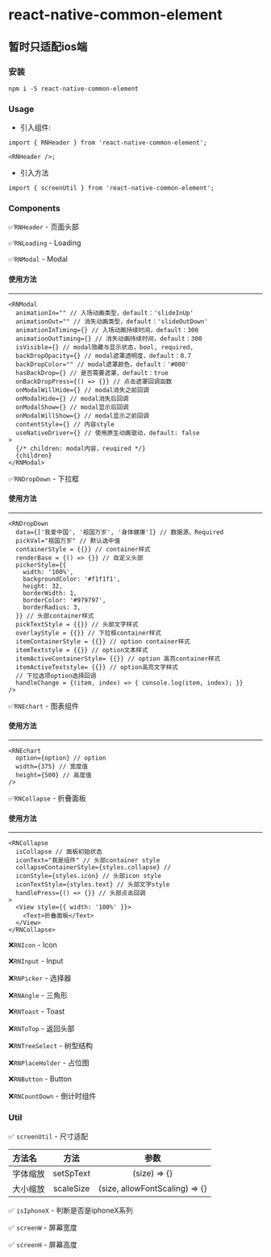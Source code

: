 # react-native-common-element

## 暂时只适配ios端

### 安装
`npm i -S react-native-common-element`

### Usage

- 引入组件:

```
import { RNHeader } from 'react-native-common-element';

<RNHeader />;
```

- 引入方法

`import { screenUtil } from 'react-native-common-element';`

### Components
✅`RNHeader` - 页面头部

✅`RNLoading` - Loading

✅`RNModal` - Modal

#### 使用方法
---
```
<RNModal
  animationIn="" // 入场动画类型，default：'slideInUp'
  animationOut="" // 消失动画类型，default：'slideOutDown'
  animationInTiming={} // 入场动画持续时间，default：300
  animationOutTiming={} // 消失动画持续时间，default：300
  isVisible={} // modal隐藏与显示状态，bool, required,
  backDropOpacity={} // modal遮罩透明度，default：0.7
  backDropColor="" // modal遮罩颜色，default：'#000'
  hasBackDrop={} // 是否需要遮罩，default：true
  onBackDropPress={() => {}} // 点击遮罩回调函数
  onModalWillHide={} // modal消失之前回调
  onModalHide={} // modal消失后回调
  onModalShow={} // modal显示后回调
  onModalWillShow={} // modal显示之前回调
  contentStyle={} // 内容style
  useNativeDriver={} // 使用原生动画驱动，default: false
>
  {/* children: modal内容，reuqired */}
  {children}
</RNModal>
```

✅`RNDropDown` - 下拉框

#### 使用方法
---
```
<RNDropDown
  data={['我爱中国', '祖国万岁', '身体健康']} // 数据源，Required
  pickVal="祖国万岁" // 默认选中值
  containerStyle = {{}} // container样式
  renderBase = {() => {}} // 自定义头部
  pickerStyle={{
    width: '100%',
    backgroundColor: '#f1f1f1',
    height: 32,
    borderWidth: 1,
    borderColor: '#979797',
    borderRadius: 3,
  }} // 头部container样式
  pickTextStyle = {{}} // 头部文字样式
  overlayStyle = {{}} // 下拉框container样式
  itemContainerStyle = {{}} // option container样式
  itemTextstyle = {{}} // option文本样式
  itemActiveContainerStyle= {{}} // option 高亮container样式
  itemActiveTextstyle= {{}} // option高亮文字样式
  // 下拉选项option选择回调
  handleChange = {(item, index) => { console.log(item, index); }}
/>
```

✅`RNEchart` - 图表组件

#### 使用方法
---
```
<RNEchart
  option={option} // option
  width={375} // 宽度值
  height={500} // 高度值
/>
```

✅`RNCollapse` - 折叠面板

#### 使用方法
---
```
<RNCollapse
  isCollapse // 面板初始状态
  iconText="我是组件" // 头部container style
  collapseContainerStyle={styles.collapse} // 
  iconStyle={styles.icon} // 头部icon style
  iconTextStyle={styles.text} // 头部文字style
  handlePress={() => {}} // 头部点击回调
>
  <View style={{ width: '100%' }}>
    <Text>折叠面板</Text>
  </View>
</RNCollapse>
```

❌`RNIcon` - Icon

❌`RNInput` - Input

❌`RNPicker` - 选择器

❌`RNAngle` - 三角形

❌`RNToast` - Toast

❌`RNToTop` - 返回头部

❌`RNTreeSelect` - 树型结构

❌`RNPlaceHolder` - 占位图

❌`RNButton` - Button

❌`RNCountDown` - 倒计时组件


### Util
✅ `screenUtil` - 尺寸适配

方法名|方法|参数
:-|:-:|:-:
字体缩放|setSpText|(size) => {}
大小缩放|scaleSize|(size, allowFontScaling) => {}


✅ `isIphoneX` - 判断是否是iphoneX系列

✅ `screenW` - 屏幕宽度

✅ `screenH` - 屏幕高度
